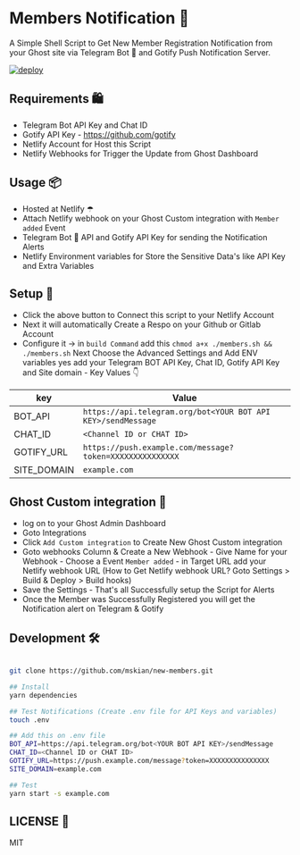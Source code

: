 # Members Notification 🔔

A Simple Shell Script to Get New Member Registration Notification from your Ghost site via Telegram Bot 🤖 and Gotify Push Notification Server.  

[![deploy](https://www.netlify.com/img/deploy/button.svg)](https://app.netlify.com/start/deploy?repository=https://github.com/mskian/new-members)  

## Requirements 🛍

- Telegram Bot API Key and Chat ID
- Gotify API Key - <https://github.com/gotify>
- Netlify Account for Host this Script
- Netlify Webhooks for Trigger the Update from Ghost Dashboard

## Usage 📦

- Hosted at Netlify ☂
- Attach Netlify webhook on your Ghost Custom integration with `Member added` Event
- Telegram Bot 🤖 API and Gotify API Key for sending the Notification Alerts
- Netlify Environment variables for Store the Sensitive Data's like API Key and Extra Variables

## Setup 🔧

- Click the above button to Connect this script to your Netlify Account
- Next it will automatically Create a Respo on your Github or Gitlab Account
- Configure it -> in `build Command` add this `chmod a+x ./members.sh && ./members.sh` Next Choose the Advanced Settings and Add ENV variables yes add your Telegram BOT API Key, Chat ID, Gotify API Key and Site domain  - Key Values 👇

| key | Value |
| ----------- | ----------- |
| BOT_API | `https://api.telegram.org/bot<YOUR BOT API KEY>/sendMessage` |
| CHAT_ID | `<Channel ID or CHAT ID>` |
| GOTIFY_URL | `https://push.example.com/message?token=XXXXXXXXXXXXXXX` |
| SITE_DOMAIN | `example.com` |

## Ghost Custom integration 🔩

- log on to your Ghost Admin Dashboard
- Goto Integrations
- Click `Add Custom integration` to Create New Ghost Custom integration
- Goto webhooks Column & Create a New Webhook - Give Name for your Webhook - Choose a Event `Member added` - in Target URL add your Netlify webhook URL (How to Get Netlify webhook URL? Goto Settings > Build & Deploy > Build hooks)
- Save the Settings - That's all Successfully setup the Script for Alerts
- Once the Member was Successfully Registered you will get the Notification alert on Telegram & Gotify

## Development 🛠

```bash

git clone https://github.com/mskian/new-members.git

## Install
yarn dependencies

## Test Notifications (Create .env file for API Keys and variables)
touch .env

## Add this on .env file
BOT_API=https://api.telegram.org/bot<YOUR BOT API KEY>/sendMessage
CHAT_ID=<Channel ID or CHAT ID>
GOTIFY_URL=https://push.example.com/message?token=XXXXXXXXXXXXXXX
SITE_DOMAIN=example.com

## Test
yarn start -s example.com

```

## LICENSE 📜

MIT
